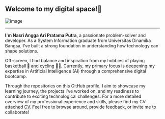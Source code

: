 ## Welcome to my digital space!📡

![image](https://github.com/Nasri-Angga-Ari-Pratama-Putra/portofolio-nasri-angga-ari-pratama-putra/blob/main/AI_1.png)

---

**I'm Nasri Angga Ari Pratama Putra**, a passionate problem-solver and developer. As a System Information graduate from Universitas Dinamika Bangsa, I've built a strong foundation in understanding how technology can shape solutions.

Off-screen, I find balance and inspiration from my hobbies of playing basketball 🏀 and cycling 🚴‍♂️. Currently, my primary focus is deepening my expertise in Artificial Intelligence (AI) through a comprehensive digital bootcamp.

Through the repositories on this GitHub profile, I aim to showcase my learning journey, the projects I've worked on, and my readiness to contribute to exciting technological challenges. For a more detailed overview of my professional experience and skills, please find my CV attached [CV](https://github.com/Nasri-Angga-Ari-Pratama-Putra/portofolio-nasri-angga-ari-pratama-putra/blob/main/CV-pdf/cv-nasri_angga_ari_pratama_putra%20(6).pdf). Feel free to browse around, provide feedback, or invite me to collaborate!
